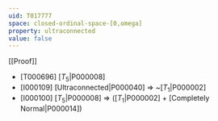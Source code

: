 ```yaml
---
uid: T017777
space: closed-ordinal-space-[0,omega]
property: ultraconnected
value: false
---
```

[[Proof]]

* [T000696] [$T_5$|P000008]
* [I000109] [Ultraconnected|P000040] => ~[$T_1$|P000002]
* [I000100] [$T_5$|P000008] => ([$T_1$|P000002] + [Completely Normal|P000014])

